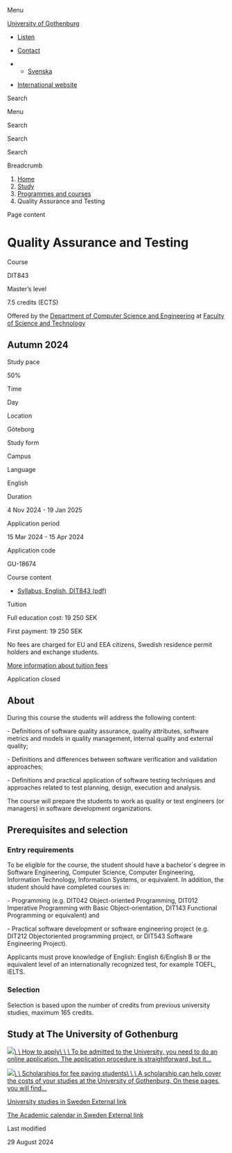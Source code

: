 Menu

[University of Gothenburg](/en)

- [Listen](//app-eu.readspeaker.com/cgi-bin/rsent?customerid=9467&lang=en_uk&readclass=region--content&url=https%3A%2F%2Fwww.gu.se%2Fen%2Fstudy-gothenburg%2Fquality-assurance-and-testing-dit843 "Listen with ReadSpeaker")

- [Contact](/en/contact)

- - [Svenska](/studera/hitta-utbildning/mjukvarukvalitetsakring-och-testning-dit843)
- [International website](/en/study-gothenburg/quality-assurance-and-testing-dit843)

Search


Menu


Search


Search

Search

Breadcrumb

1. [Home](/en)
2. [Study](/en/study-in-gothenburg)
3. [Programmes and courses](/en/study-in-gothenburg/study-options)
4. Quality Assurance and Testing


Page content

# Quality Assurance and Testing

Course


DIT843


Master’s level



7.5 credits (ECTS)



Offered by the
[Department of Computer Science and Engineering](https://www.gu.se/en/computer-science-engineering)
at
[Faculty of Science and Technology](https://www.gu.se/en/science-and-technology)

## Autumn 2024

Study pace


50%

Time


Day

Location


Göteborg

Study form


Campus

Language


English

Duration


4 Nov 2024
\- 19 Jan 2025

Application period


15 Mar 2024
\- 15 Apr 2024

Application code


GU-18674

Course content


- [Syllabus, English, DIT843 (pdf)](https://kursplaner.gu.se/pdf/kurs/en/DIT843)


Tuition


Full education cost: 19 250 SEK

First payment: 19 250 SEK

No fees are charged for EU and EEA citizens, Swedish residence permit holders and exchange students.

[More information about tuition fees](https://www.gu.se/en/study-in-gothenburg/apply/tuition-fees)

Application closed


## About

During this course the students will address the following content:

\- Definitions of software quality assurance, quality attributes, software metrics and models in quality management, internal quality and external quality;

\- Definitions and differences between software verification and validation approaches;

\- Definitions and practical application of software testing techniques and approaches related to test planning, design, execution and analysis.

The course will prepare the students to work as quality or test engineers (or managers) in software development organizations.

## Prerequisites and selection

### Entry requirements

To be eligible for the course, the student should have a bachelor´s degree in Software Engineering, Computer Science, Computer Engineering, Information Technology, Information Systems, or equivalent. In addition, the student should have completed courses in:

\- Programming (e.g. DIT042 Object-oriented Programming, DIT012 Imperative Programming with Basic Object-orientation, DIT143 Functional Programming or equivalent) and

\- Practical software development or software engineering project (e.g. DIT212 Objectoriented programming project, or DIT543 Software Engineering Project).

Applicants must prove knowledge of English: English 6/English B or the equivalent level of an internationally recognized test, for example TOEFL, IELTS.

### Selection

Selection is based upon the number of credits from previous university studies, maximum 165 credits.

## Study at The University of Gothenburg

[![](/sites/default/files/dynamic-image/dynamic_image_2188_218/public/2020-03/cytonn-photography-ZJEKICY5EXY-unsplash.jpg?media_id=2553&width=1904&height=208)\\
\\
How to apply\\
\\
\\
To be admitted to the University, you need to do an online application. The application procedure is straightforward, but it…](/en/study-in-gothenburg/apply)

[![](/sites/default/files/dynamic-image/dynamic_image_2188_218/public/2024-01/GU-7.jpg?media_id=95188&width=1904&height=208)\\
\\
Scholarships for fee paying students\\
\\
\\
A scholarship can help cover the costs of your studies at the University of Gothenburg. On these pages, you will find…](/en/study-in-gothenburg/apply/scholarships-for-fee-paying-students)

[University studies in Sweden External link](https://www.gu.se/en/study-in-gothenburg/before-you-arrive/university-studies-in-sweden "External link")

[The Academic calendar in Sweden External link](https://www.gu.se/en/study-in-gothenburg/when-you-are-here/academic-calendar "External link")

Last modified


29 August 2024